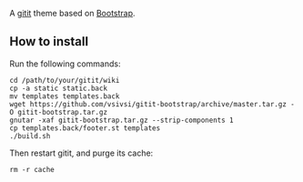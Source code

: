 A [gitit](https://github.com/jgm/gitit) theme based on [Bootstrap](http://getbootstrap.com/).


## How to install

Run the following commands:

    cd /path/to/your/gitit/wiki
    cp -a static static.back
    mv templates templates.back
    wget https://github.com/vsivsi/gitit-bootstrap/archive/master.tar.gz -O gitit-bootstrap.tar.gz
    gnutar -xaf gitit-bootstrap.tar.gz --strip-components 1
    cp templates.back/footer.st templates
    ./build.sh

Then restart gitit, and purge its cache:

    rm -r cache
